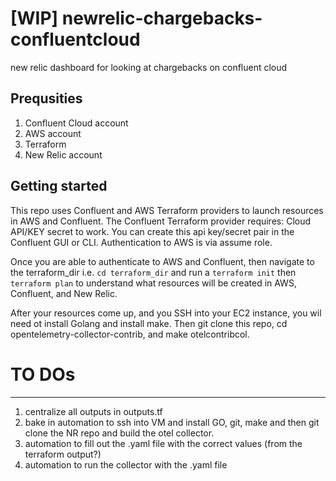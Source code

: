 # [WIP] newrelic-chargebacks-confluentcloud
new relic dashboard for looking at chargebacks on confluent cloud

## Prequsities
1. Confluent Cloud account 
2. AWS account 
3. Terraform
4. New Relic account

## Getting started
This repo uses Confluent and AWS Terraform providers to launch resources in AWS and Confluent. The Confluent Terraform provider requires: Cloud API/KEY secret to work. You can create this api key/secret pair in the Confluent GUI or CLI. Authentication to AWS is via assume role. 

Once you are able to authenticate to AWS and Confluent, then navigate to the terraform_dir i.e. `cd terraform_dir` and run a `terraform init` then `terraform plan` to understand what resources will be created in AWS, Confluent, and New Relic. 

After your resources come up, and you SSH into your EC2 instance, you wil need ot install Golang and install make. Then git clone this repo, cd opentelemetry-collector-contrib, and make otelcontribcol. 

# TO DOs
 ----------------------------------------------------
1. centralize all outputs in outputs.tf 
2. bake in automation to ssh into VM and install GO, git, make and then git clone the NR repo and build the otel collector. 
3. automation to fill out the .yaml file with the correct values (from the terraform output?)
4. automation to run the collector with the .yaml file





